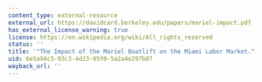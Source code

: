 ```yaml
---
content_type: external-resource
external_url: https://davidcard.berkeley.edu/papers/mariel-impact.pdf
has_external_license_warning: true
license: https://en.wikipedia.org/wiki/All_rights_reserved
status: ''
title: '"The Impact of the Mariel Boatlift on the Miami Labor Market."'
uid: 6e5a94c5-93c3-4d23-95f0-5a2a4e297b87
wayback_url: ''
---
```

